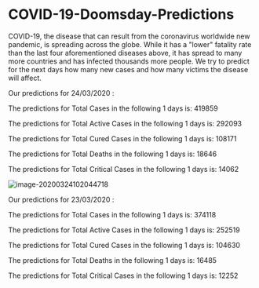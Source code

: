 # COVID-19-Doomsday-Predictions
COVID-19, the disease that can result from the coronavirus worldwide new pandemic, is spreading across the globe. While it has a "lower" fatality rate than the last four aforementioned diseases above, it has spread to many more countries and has infected thousands more people. We try to predict for the next days how many new cases and how many victims the disease will affect.



Our predictions for 24/03/2020 : 

The predictions for Total Cases in the following 1 days is:
419859

The predictions for Total Active Cases in the following 1 days is:
292093

The predictions for Total Cured Cases in the following 1 days is:
108171

The predictions for Total Deaths in the following 1 days is:
18646

The predictions for Total Critical Cases in the following 1 days is:
14062

![image-20200324102044718](C:\Users\HAMZA\AppData\Roaming\Typora\typora-user-images\image-20200324102044718.png)

Our predictions for 23/03/2020 : 

The predictions for Total Cases in the following 1 days is:
374118

The predictions for Total Active Cases in the following 1 days is:
252519

The predictions for Total Cured Cases in the following 1 days is:
104630

The predictions for Total Deaths in the following 1 days is:
16485

The predictions for Total Critical Cases in the following 1 days is:
12252